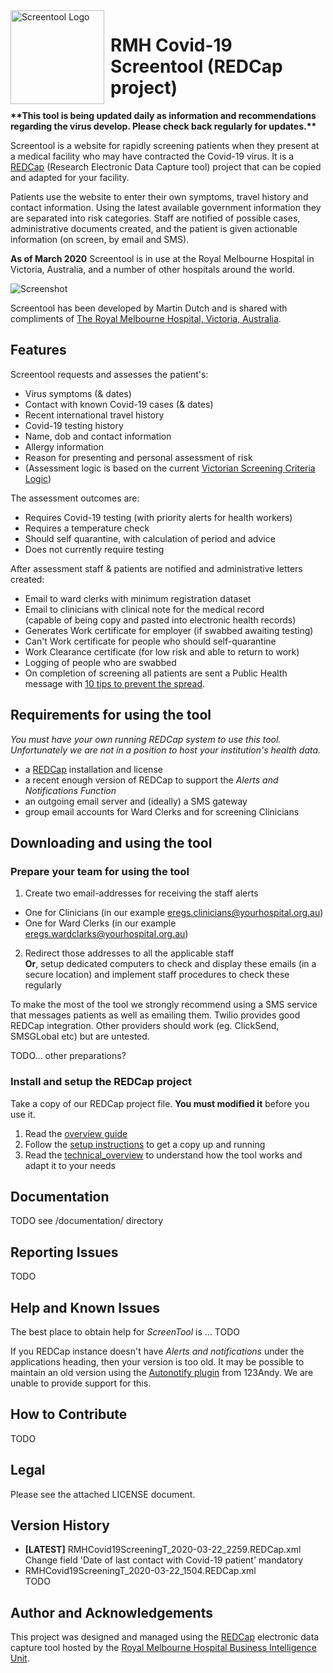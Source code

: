 <img width="150" height="150" align="left" style="float: left; margin: 0 10px 0 0;" alt="Screentool Logo" src="https://user-images.githubusercontent.com/62467480/77226293-519d0700-6bcb-11ea-985d-654e1dbe955f.png?sanitize=true">

# RMH Covid-19 Screentool (REDCap project)

**\*\*This tool is being updated daily as information and recommendations regarding the virus develop. Please check back regularly for updates.\*\***


Screentool is a website for rapidly screening patients when they present at a medical facility who may have contracted the Covid-19 virus. It is a [REDCap](https://projectredcap.org/software/) (Research Electronic Data Capture tool) project that can be copied and adapted for your facility.

Patients use the website to enter their own symptoms, travel history and contact information.
Using the latest available government information they are separated into risk categories.
Staff are notified of possible cases, administrative documents created, and the patient is given actionable information (on screen, by email and SMS).

**As of March 2020** Screentool is in use at the Royal Melbourne Hospital in Victoria, Australia, and a number of other hospitals around the world.

![Screenshot](https://user-images.githubusercontent.com/62467480/77226182-6d53dd80-6bca-11ea-8757-e47d094f45f4.png)

Screentool has been developed by Martin Dutch and is shared with compliments of [The Royal Melbourne Hospital, Victoria, Australia](https://www.thermh.org.au/).


## Features

Screentool requests and assesses the patient's:

- Virus symptoms (& dates)
- Contact with known Covid-19 cases (& dates)
- Recent international travel history
- Covid-19 testing history
- Name, dob and contact information
- Allergy information
- Reason for presenting and personal assessment of risk
- (Assessment logic is based on the current [Victorian Screening Criteria Logic](https://www.dhhs.vic.gov.au/health-services-and-general-practitioners-coronavirus-disease-covid-19))

The assessment outcomes are:

- Requires Covid-19 testing (with priority alerts for health workers)
- Requires a temperature check
- Should self quarantine, with calculation of period and advice
- Does not currently require testing


After assessment staff & patients are notified and administrative letters created:

- Email to ward clerks with minimum registration dataset
- Email to clinicians with clinical note for the medical record<br/>(capable of being copy and pasted into electronic health records)
- Generates Work certificate for employer (if swabbed awaiting testing)
- Can't Work certificate for people who should self-quarantine
- Work Clearance certificate (for low risk and able to return to work)
- Logging of people who are swabbed
- On completion of screening all patients are sent a Public Health message with [10 tips to prevent the spread](https://www.dhhs.vic.gov.au/sites/default/files/documents/202003/Reduce%20your%20risk%20of%20coronavirus_Poster.pdf).


## Requirements for using the tool

*You must have your own running REDCap system to use this tool. Unfortunately we are not in a position to host your institution's health data.*

- a [REDCap](https://projectredcap.org/software/) installation and license
- a recent enough version of REDCap to support the *Alerts and Notifications Function*
- an outgoing email server and (ideally) a SMS gateway
- group email accounts for Ward Clerks and for screening Clinicians


## Downloading and using the tool

### Prepare your team for using the tool

1. Create two email-addresses for receiving the staff alerts
- One for Clinicians (in our example eregs.clinicians@yourhospital.org.au)
- One for Ward Clerks (in our example eregs.wardclarks@yourhospital.org.au)
2. Redirect those addresses to all the applicable staff<br/>**Or**, setup dedicated computers to check and display these emails (in a secure location) and implement staff procedures to check these regularly


To make the most of the tool we strongly recommend using a SMS service that messages patients as well as emailing them. Twilio provides good REDCap integration. Other providers should work (eg. ClickSend, SMSGLobal etc) but are untested.


TODO... other preparations?

### Install and setup the REDCap project

Take a copy of our REDCap project file. **You must modified it** before you use it.

1. Read the [overview guide](https://github.com/rmhcovid/screentool/blob/master/documentation/overview_START_HERE.md)
2. Follow the [setup instructions](https://github.com/rmhcovid/screentool/blob/master/documentation/setup_instructions.md) to get a copy up and running
3. Read the [technical_overview](https://github.com/rmhcovid/screentool/blob/master/documentation/technical_overview.md) to understand how the tool works and adapt it to your needs


## Documentation

TODO see /documentation/ directory

## Reporting Issues

TODO

## Help and Known Issues

The best place to obtain help for *ScreenTool* is ... TODO 

If you REDCap instance doesn't have *Alerts and notifications* under the applications heading, then your version is too old. 
It may be possible to maintain an old version using the [Autonotify plugin](https://github.com/123andy/redcap-plugin-autonotify) from 123Andy. We are unable to provide support for this.

## How to Contribute

TODO

## Legal

Please see the attached LICENSE document.

## Version History

- **[LATEST]** RMHCovid19ScreeningT_2020-03-22_2259.REDCap.xml<br/>Change field 'Date of last contact with Covid-19 patient' mandatory
- RMHCovid19ScreeningT_2020-03-22_1504.REDCap.xml<br/>TODO


## Author and Acknowledgements

This project was designed and managed using the [REDCap](https://projectredcap.org/software/) electronic data capture tool
hosted by the [Royal Melbourne Hospital Business Intelligence Unit](https://www.thermh.org.au/).
